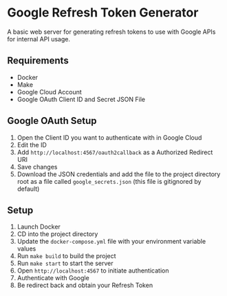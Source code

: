 # Google Refresh Token Generator

A basic web server for generating refresh tokens to use with Google APIs for internal API usage.

## Requirements

* Docker
* Make
* Google Cloud Account
* Google OAuth Client ID and Secret JSON File

## Google OAuth Setup

1. Open the Client ID you want to authenticate with in Google Cloud
2. Edit the ID
3. Add `http://localhost:4567/oauth2callback` as a Authorized Redirect URI
4. Save changes
5. Download the JSON credentials and add the file to the project directory root as a file called `google_secrets.json` (this file is gitignored by default)

## Setup

1. Launch Docker
2. CD into the project directory
3. Update the `docker-compose.yml` file with your environment variable values
4. Run `make build` to build the project
5. Run `make start` to start the server
6. Open `http://localhost:4567` to initiate authentication
7. Authenticate with Google
8. Be redirect back and obtain your Refresh Token
